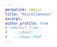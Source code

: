 ```yaml
---
permalink: /misc/
title: "Miscellaneous"
excerpt: 
author_profile: true
# redirect_from: 
#   - /about/
#   - /about.html
---
```

